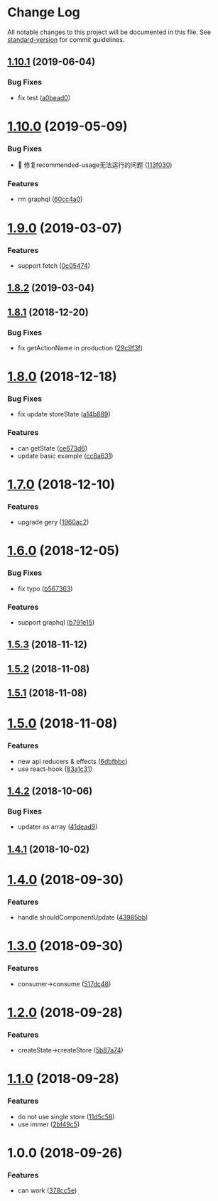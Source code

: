 # Change Log

All notable changes to this project will be documented in this file. See [standard-version](https://github.com/conventional-changelog/standard-version) for commit guidelines.

## [1.10.1](https://github.com/forsigner/stamen/compare/v1.10.0...v1.10.1) (2019-06-04)


### Bug Fixes

* fix test ([a0bead0](https://github.com/forsigner/stamen/commit/a0bead0))



# [1.10.0](https://github.com/forsigner/stamen/compare/v1.9.0...v1.10.0) (2019-05-09)


### Bug Fixes

* 🐛 修复recommended-usage无法运行的问题 ([113f030](https://github.com/forsigner/stamen/commit/113f030))


### Features

* rm graphql ([60cc4a0](https://github.com/forsigner/stamen/commit/60cc4a0))



# [1.9.0](https://github.com/forsigner/stamen/compare/v1.8.2...v1.9.0) (2019-03-07)


### Features

* support fetch ([0c05474](https://github.com/forsigner/stamen/commit/0c05474))



## [1.8.2](https://github.com/forsigner/stamen/compare/v1.8.1...v1.8.2) (2019-03-04)



<a name="1.8.1"></a>
## [1.8.1](https://github.com/forsigner/stamen/compare/v1.8.0...v1.8.1) (2018-12-20)


### Bug Fixes

* fix getActionName in production ([29c9f3f](https://github.com/forsigner/stamen/commit/29c9f3f))



<a name="1.8.0"></a>
# [1.8.0](https://github.com/forsigner/stamen/compare/v1.7.0...v1.8.0) (2018-12-18)


### Bug Fixes

* fix update storeState ([a14b889](https://github.com/forsigner/stamen/commit/a14b889))


### Features

* can getState ([ce673d6](https://github.com/forsigner/stamen/commit/ce673d6))
* update basic example ([cc8a631](https://github.com/forsigner/stamen/commit/cc8a631))



<a name="1.7.0"></a>
# [1.7.0](https://github.com/forsigner/stamen/compare/v1.6.0...v1.7.0) (2018-12-10)


### Features

* upgrade gery ([1960ac2](https://github.com/forsigner/stamen/commit/1960ac2))



<a name="1.6.0"></a>
# [1.6.0](https://github.com/forsigner/stamen/compare/v1.5.3...v1.6.0) (2018-12-05)


### Bug Fixes

* fix typo ([b567363](https://github.com/forsigner/stamen/commit/b567363))


### Features

* support graphql ([b791e15](https://github.com/forsigner/stamen/commit/b791e15))



<a name="1.5.3"></a>
## [1.5.3](https://github.com/forsigner/stamen/compare/v1.5.2...v1.5.3) (2018-11-12)



<a name="1.5.2"></a>
## [1.5.2](https://github.com/forsigner/stamen/compare/v1.5.1...v1.5.2) (2018-11-08)



<a name="1.5.1"></a>
## [1.5.1](https://github.com/forsigner/stamen/compare/v1.5.0...v1.5.1) (2018-11-08)



<a name="1.5.0"></a>
# [1.5.0](https://github.com/forsigner/stamen/compare/v1.4.1...v1.5.0) (2018-11-08)


### Features

* new api reducers & effects ([6dbfbbc](https://github.com/forsigner/stamen/commit/6dbfbbc))
* use react-hook ([83a1c31](https://github.com/forsigner/stamen/commit/83a1c31))



<a name="1.4.2"></a>
## [1.4.2](https://github.com/forsigner/stamen/compare/v1.4.1...v1.4.2) (2018-10-06)


### Bug Fixes

* updater as array ([41dead9](https://github.com/forsigner/stamen/commit/41dead9))



<a name="1.4.1"></a>
## [1.4.1](https://github.com/forsigner/stamen/compare/v1.4.0...v1.4.1) (2018-10-02)



<a name="1.4.0"></a>
# [1.4.0](https://github.com/forsigner/stamen/compare/v1.3.0...v1.4.0) (2018-09-30)


### Features

* handle shouldComponentUpdate ([43985bb](https://github.com/forsigner/stamen/commit/43985bb))



<a name="1.3.0"></a>
# [1.3.0](https://github.com/forsigner/stamen/compare/v1.2.0...v1.3.0) (2018-09-30)


### Features

* consumer->consume ([517dc48](https://github.com/forsigner/stamen/commit/517dc48))



<a name="1.2.0"></a>
# [1.2.0](https://gitlab.com/forsigner/stamen/compare/v1.1.0...v1.2.0) (2018-09-28)


### Features

* createState->createStore ([5b87a74](https://gitlab.com/forsigner/stamen/commit/5b87a74))



<a name="1.1.0"></a>
# [1.1.0](https://gitlab.com/forsigner/stamen/compare/v1.0.0...v1.1.0) (2018-09-28)


### Features

* do not use single store ([11d5c58](https://gitlab.com/forsigner/stamen/commit/11d5c58))
* use immer ([2bf49c5](https://gitlab.com/forsigner/stamen/commit/2bf49c5))



<a name="1.0.0"></a>
# 1.0.0 (2018-09-26)


### Features

* can work ([378cc5e](https://gitlab.com/forsigner/stamen/commit/378cc5e))
